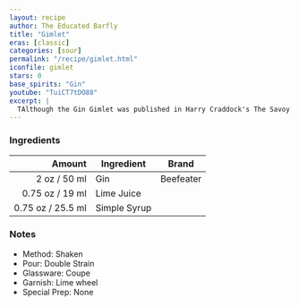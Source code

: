 ```yaml
---
layout: recipe
author: The Educated Barfly
title: "Gimlet"
eras: [classic]
categories: [sour]
permalink: "/recipe/gimlet.html"
iconfile: gimlet
stars: 0
base_spirits: "Gin"
youtube: "TuiCT7tDO88"
excerpt: |
  TAlthough the Gin Gimlet was published in Harry Craddock's The Savoy Cocktail Book from which it gained noteriety, the drink actually traces it's history back further to the British Royal Navy who were using lime juice to ward off scurvy. The Gimlet was purportedly invented by Rear Admiral Sir Thomas Desmond Gimlette who mixed the concoction to make the lime rations more palatable for his crew. Acting as doctor for the superior officers, mixed the lime with sugar and gin to mask the bitter taste. Unlike their superior officers, the regular naval sailor was given rum rations which they would also mix with sugar and lime, which came to be known as "grog". That mixture finds it's origins in the english trading vessels of 14th century England and gave birth to another famous cocktail which we will revisit in another episode.
---
```


### Ingredients

|  Amount | Ingredient   | Brand     |
| ------: | ------------ | --------- |
|    2 oz / 50 ml | Gin          | Beefeater |
| 0.75 oz / 19 ml | Lime Juice   |
| 0.75 oz / 25.5 ml | Simple Syrup |

### Notes

- Method: Shaken
- Pour: Double Strain
- Glassware: Coupe
- Garnish: Lime wheel
- Special Prep: None

